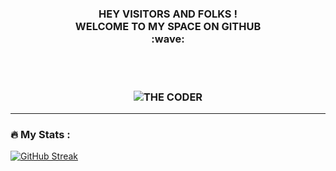 <h3 align="center">
  HEY VISITORS AND FOLKS ! <br> WELCOME TO MY SPACE ON GITHUB <br>:wave:
</p> <br><br>
                                                           
  <p align="center">
 <img src="https://res.cloudinary.com/practicaldev/image/fetch/s--GPSOer0V--/c_limit%2Cf_auto%2Cfl_progressive%2Cq_auto%2Cw_880/https://dev-to-uploads.s3.amazonaws.com/uploads/articles/wy2o6nicut63th7nn6dg.jpg" alt="THE CODER" style="align:center"></p>
 
 
 ---

### :fire: My Stats :

[![GitHub Streak](https://github-readme-streak-stats.herokuapp.com?user=code-hyker&theme=dracula&hide_border=true)](https://git.io/streak-stats)
